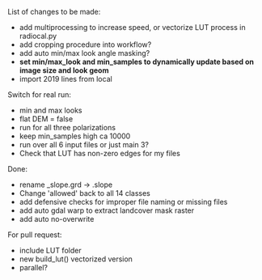 List of changes to be made:

* add multiprocessing to increase speed, or vectorize LUT process in radiocal.py
* add cropping procedure into workflow?
* add auto min/max look angle masking?
* **set min/max_look and min_samples to dynamically update based on image size and look geom**
* import 2019 lines from local

Switch for real run:

* min and max looks
* flat DEM = false
* run for all three polarizations
* keep min_samples high ca 10000
* run over all 6 input files or just main 3?
* Check that LUT has non-zero edges for my files

Done:

* rename _slope.grd -> .slope
* Change 'allowed' back to all 14 classes
* add defensive checks for improper file naming or missing files
* add auto gdal warp to extract landcover mask raster
* add auto no-overwrite

For pull request:
* include LUT folder
* new build_lut() vectorized version
* parallel?